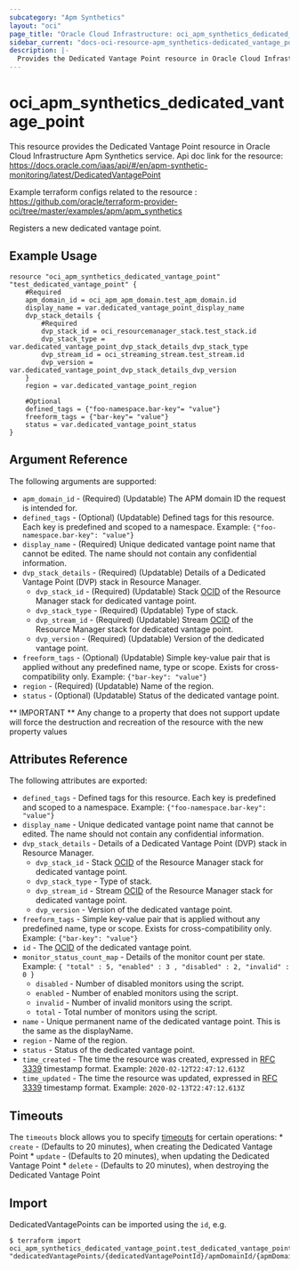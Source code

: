 ```yaml
---
subcategory: "Apm Synthetics"
layout: "oci"
page_title: "Oracle Cloud Infrastructure: oci_apm_synthetics_dedicated_vantage_point"
sidebar_current: "docs-oci-resource-apm_synthetics-dedicated_vantage_point"
description: |-
  Provides the Dedicated Vantage Point resource in Oracle Cloud Infrastructure APM Availability Monitoring service (aka APM Synthetics Service)
---
```


# oci_apm_synthetics_dedicated_vantage_point

This resource provides the Dedicated Vantage Point resource in Oracle Cloud Infrastructure Apm Synthetics service.
Api doc link for the resource: https://docs.oracle.com/iaas/api/#/en/apm-synthetic-monitoring/latest/DedicatedVantagePoint

Example terraform configs related to the resource : https://github.com/oracle/terraform-provider-oci/tree/master/examples/apm/apm_synthetics

Registers a new dedicated vantage point.


## Example Usage

```hcl
resource "oci_apm_synthetics_dedicated_vantage_point" "test_dedicated_vantage_point" {
	#Required
	apm_domain_id = oci_apm_apm_domain.test_apm_domain.id
	display_name = var.dedicated_vantage_point_display_name
	dvp_stack_details {
		#Required
		dvp_stack_id = oci_resourcemanager_stack.test_stack.id
		dvp_stack_type = var.dedicated_vantage_point_dvp_stack_details_dvp_stack_type
		dvp_stream_id = oci_streaming_stream.test_stream.id
		dvp_version = var.dedicated_vantage_point_dvp_stack_details_dvp_version
	}
	region = var.dedicated_vantage_point_region

	#Optional
	defined_tags = {"foo-namespace.bar-key"= "value"}
	freeform_tags = {"bar-key"= "value"}
	status = var.dedicated_vantage_point_status
}
```

## Argument Reference

The following arguments are supported:

* `apm_domain_id` - (Required) (Updatable) The APM domain ID the request is intended for. 
* `defined_tags` - (Optional) (Updatable) Defined tags for this resource. Each key is predefined and scoped to a namespace. Example: `{"foo-namespace.bar-key": "value"}` 
* `display_name` - (Required) Unique dedicated vantage point name that cannot be edited. The name should not contain any confidential information.
* `dvp_stack_details` - (Required) (Updatable) Details of a Dedicated Vantage Point (DVP) stack in Resource Manager.
	* `dvp_stack_id` - (Required) (Updatable) Stack [OCID](https://docs.cloud.oracle.com/iaas/Content/General/Concepts/identifiers.htm) of the Resource Manager stack for dedicated vantage point.
	* `dvp_stack_type` - (Required) (Updatable) Type of stack.
	* `dvp_stream_id` - (Required) (Updatable) Stream [OCID](https://docs.cloud.oracle.com/iaas/Content/General/Concepts/identifiers.htm) of the Resource Manager stack for dedicated vantage point.
	* `dvp_version` - (Required) (Updatable) Version of the dedicated vantage point.
* `freeform_tags` - (Optional) (Updatable) Simple key-value pair that is applied without any predefined name, type or scope. Exists for cross-compatibility only. Example: `{"bar-key": "value"}` 
* `region` - (Required) (Updatable) Name of the region.
* `status` - (Optional) (Updatable) Status of the dedicated vantage point.


** IMPORTANT **
Any change to a property that does not support update will force the destruction and recreation of the resource with the new property values

## Attributes Reference

The following attributes are exported:

* `defined_tags` - Defined tags for this resource. Each key is predefined and scoped to a namespace. Example: `{"foo-namespace.bar-key": "value"}` 
* `display_name` - Unique dedicated vantage point name that cannot be edited. The name should not contain any confidential information.
* `dvp_stack_details` - Details of a Dedicated Vantage Point (DVP) stack in Resource Manager.
	* `dvp_stack_id` - Stack [OCID](https://docs.cloud.oracle.com/iaas/Content/General/Concepts/identifiers.htm) of the Resource Manager stack for dedicated vantage point.
	* `dvp_stack_type` - Type of stack.
	* `dvp_stream_id` - Stream [OCID](https://docs.cloud.oracle.com/iaas/Content/General/Concepts/identifiers.htm) of the Resource Manager stack for dedicated vantage point.
	* `dvp_version` - Version of the dedicated vantage point.
* `freeform_tags` - Simple key-value pair that is applied without any predefined name, type or scope. Exists for cross-compatibility only. Example: `{"bar-key": "value"}` 
* `id` - The [OCID](https://docs.cloud.oracle.com/iaas/Content/General/Concepts/identifiers.htm) of the dedicated vantage point.
* `monitor_status_count_map` - Details of the monitor count per state. Example: `{ "total" : 5, "enabled" : 3 , "disabled" : 2, "invalid" : 0 }` 
	* `disabled` - Number of disabled monitors using the script.
	* `enabled` - Number of enabled monitors using the script.
	* `invalid` - Number of invalid monitors using the script.
	* `total` - Total number of monitors using the script.
* `name` - Unique permanent name of the dedicated vantage point. This is the same as the displayName.
* `region` - Name of the region.
* `status` - Status of the dedicated vantage point.
* `time_created` - The time the resource was created, expressed in [RFC 3339](https://tools.ietf.org/html/rfc3339) timestamp format. Example: `2020-02-12T22:47:12.613Z` 
* `time_updated` - The time the resource was updated, expressed in [RFC 3339](https://tools.ietf.org/html/rfc3339) timestamp format. Example: `2020-02-13T22:47:12.613Z` 

## Timeouts

The `timeouts` block allows you to specify [timeouts](https://registry.terraform.io/providers/oracle/oci/latest/docs/guides/changing_timeouts) for certain operations:
	* `create` - (Defaults to 20 minutes), when creating the Dedicated Vantage Point
	* `update` - (Defaults to 20 minutes), when updating the Dedicated Vantage Point
	* `delete` - (Defaults to 20 minutes), when destroying the Dedicated Vantage Point


## Import

DedicatedVantagePoints can be imported using the `id`, e.g.

```
$ terraform import oci_apm_synthetics_dedicated_vantage_point.test_dedicated_vantage_point "dedicatedVantagePoints/{dedicatedVantagePointId}/apmDomainId/{apmDomainId}" 
```

